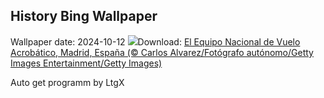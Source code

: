 ## History Bing Wallpaper
Wallpaper date: 2024-10-12
![](https://www.bing.com/th?id=OHR.NationalDaySpain_ES-ES5367780660_UHD.jpg&w=1000)Download: [El Equipo Nacional de Vuelo Acrobático, Madrid, España (© Carlos Alvarez/Fotógrafo autónomo/Getty Images Entertainment/Getty Images)](https://www.bing.com/th?id=OHR.NationalDaySpain_ES-ES5367780660_UHD.jpg)

Auto get programm by LtgX
